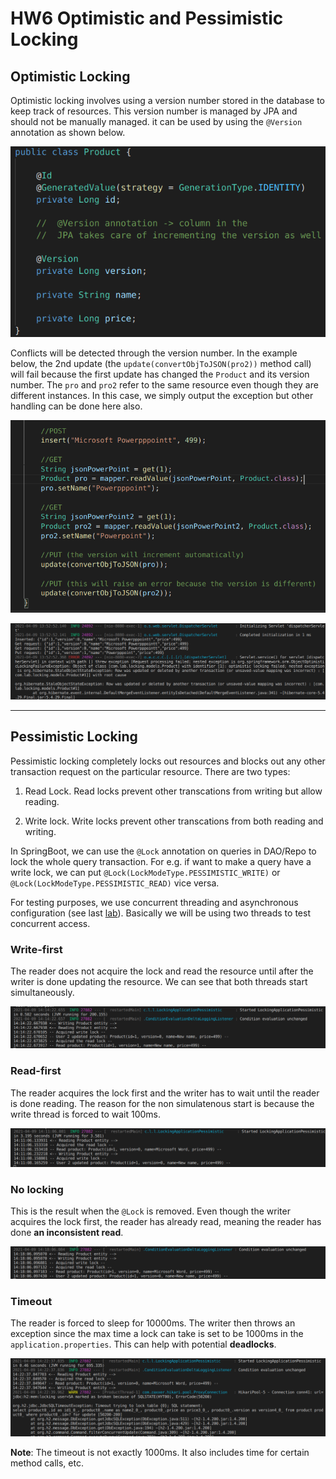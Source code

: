 # HW6 Optimistic and Pessimistic Locking

## Optimistic Locking

Optimistic locking involves using a version number stored in the database to keep track of resources. This version number is managed by JPA and should not be manually managed. it can be used by using the `@Version` annotation as shown below.

![data](docs/hw6-product-version.png)

Conflicts will be detected through the version number. In the example below, the 2nd update (the `update(convertObjToJSON(pro2))` method call) will fail because the first update has changed the `Product` and its version number. The `pro` and `pro2` refer to the same resource even though they are different instances. In this case, we simply output the exception but other handling can be done here also.

![data](docs/hw6-oplocking-code.png)

![data](docs/hw6-oplocking-update-fail.png)

***

## Pessimistic Locking

Pessimistic locking completely locks out resources and blocks out any other transaction request on the particular resource. There are two types:

1. Read Lock.
Read locks prevent other transcations from writing but allow reading.

2. Write lock.
Write locks prevent other transcations from both reading and writing.

In SpringBoot, we can use the `@Lock` annotation on queries in DAO/Repo to lock the whole query transaction. For e.g. if want to make a query have a write lock, we can put `@Lock(LockModeType.PESSIMISTIC_WRITE)` or `@Lock(LockModeType.PESSIMISTIC_READ)` vice versa.

For testing purposes, we use concurrent threading and asynchronous configuration (see last [lab](https://github.com/AdamHtooLwin/SADHomework/tree/main/HW5/completablefuture)). Basically we will be using two threads to test concurrent access.

### Write-first

The reader does not acquire the lock and read the resource until after the writer is done updating the resource. We can see that both threads start simultaneously.

![data](docs/hw6-pessimistic-writefirst.png)

### Read-first

The reader acquires the lock first and the writer has to wait until the reader is done reading. The reason for the non simulatenous start is because the write thread is forced to wait 100ms.

![data](docs/hw6-pessimistic-readfirst.png)

### No locking

This is the result when the `@Lock` is removed. Even though the writer acquires the lock first, the reader has already read, meaning the reader has done **an inconsistent read**.

![data](docs/hw6-pessimistic-write-no-lock.png)

### Timeout

The reader is forced to sleep for 10000ms. The writer then throws an exception since the max time a lock can take is set to be 1000ms in the `application.properties`. This can help with potential **deadlocks**.

![data](docs/hw6-pessimistic-timeout.png)

**Note**: The timeout is not exactly 1000ms. It also includes time for certain method calls, etc.

